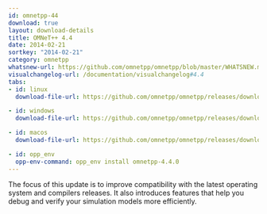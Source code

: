 ```yaml
---
id: omnetpp-44
download: true
layout: download-details
title: OMNeT++ 4.4
date: 2014-02-21
sortkey: "2014-02-21"
category: omnetpp
whatsnew-url: https://github.com/omnetpp/omnetpp/blob/master/WHATSNEW.md#omnet-44-dec-2013
visualchangelog-url: /documentation/visualchangelog#4.4
tabs:
- id: linux
  download-file-url: https://github.com/omnetpp/omnetpp/releases/download/omnetpp-4.4/omnetpp-4.4-src.tgz

- id: windows
  download-file-url: https://github.com/omnetpp/omnetpp/releases/download/omnetpp-4.4/omnetpp-4.4-src-windows.zip

- id: macos
  download-file-url: https://github.com/omnetpp/omnetpp/releases/download/omnetpp-4.4/omnetpp-4.4-src.tgz

- id: opp_env
  opp-env-command: opp_env install omnetpp-4.4.0
---
```


The focus of this update is to improve compatibility with the latest operating
system and compilers releases. It also introduces features that help you debug
and verify your simulation models more efficiently.
